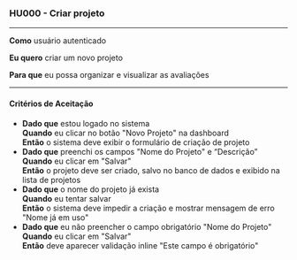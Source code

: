 ### HU000 - Criar projeto

---

**Como** usuário autenticado

**Eu quero** criar um novo projeto

**Para que** eu possa organizar e visualizar as avaliações

---

#### Critérios de Aceitação

- **Dado que** estou logado no sistema  
  **Quando** eu clicar no botão "Novo Projeto" na dashboard  
  **Então** o sistema deve exibir o formulário de criação de projeto
- **Dado que** preenchi os campos "Nome do Projeto" e “Descrição”  
  **Quando** eu clicar em "Salvar"  
  **Então** o projeto deve ser criado, salvo no banco de dados e exibido na lista de projetos
- **Dado que** o nome do projeto já exista  
  **Quando** eu tentar salvar  
  **Então** o sistema deve impedir a criação e mostrar mensagem de erro "Nome já em uso"
- **Dado que** eu não preencher o campo obrigatório "Nome do Projeto"  
  **Quando** eu clicar em "Salvar"  
  **Então** deve aparecer validação inline "Este campo é obrigatório"
